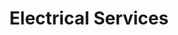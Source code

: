 ---
title: Electrical Services
description: Powering your home and business with expert electrical solutions. From installations to repairs, our licensed electricians ensure safety, efficiency, and reliability in every project we undertake.
---